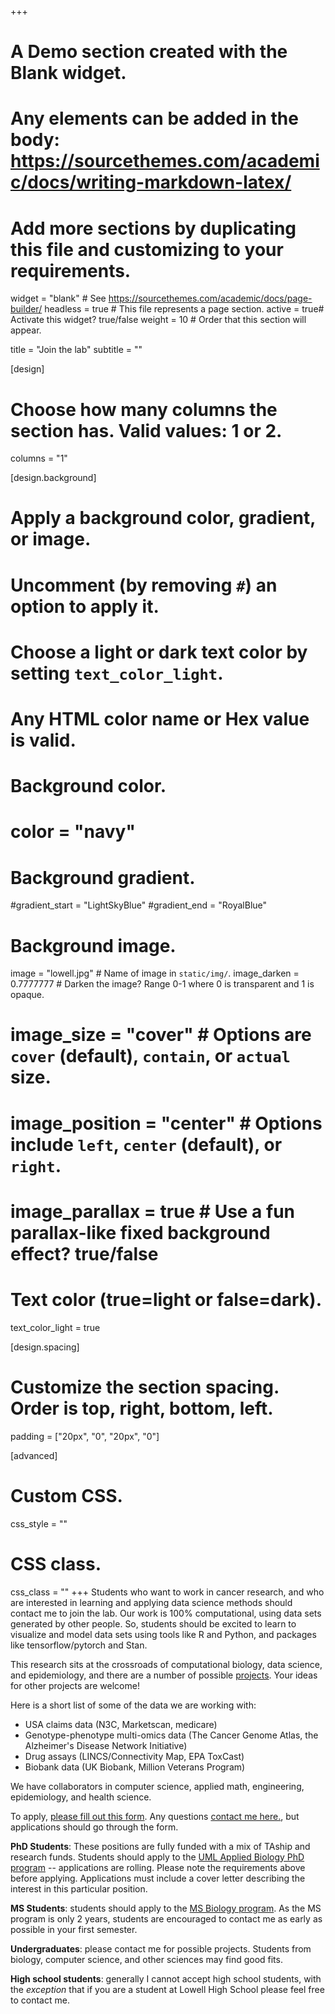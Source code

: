 +++
# A Demo section created with the Blank widget.
# Any elements can be added in the body: https://sourcethemes.com/academic/docs/writing-markdown-latex/
# Add more sections by duplicating this file and customizing to your requirements.

widget = "blank"  # See https://sourcethemes.com/academic/docs/page-builder/
headless = true  # This file represents a page section.
active = true# Activate this widget? true/false
weight = 10  # Order that this section will appear.

title = "Join the lab"
subtitle = ""

[design]
  # Choose how many columns the section has. Valid values: 1 or 2.
  columns = "1"

[design.background]
  # Apply a background color, gradient, or image.
  #   Uncomment (by removing `#`) an option to apply it.
  #   Choose a light or dark text color by setting `text_color_light`.
  #   Any HTML color name or Hex value is valid.

  # Background color.
  # color = "navy"
  
  # Background gradient.
  #gradient_start = "LightSkyBlue"
  #gradient_end = "RoyalBlue"
  
  # Background image.
  image = "lowell.jpg"  # Name of image in `static/img/`.
  image_darken = 0.7777777  # Darken the image? Range 0-1 where 0 is transparent and 1 is opaque.
  # image_size = "cover"  #  Options are `cover` (default), `contain`, or `actual` size.
  # image_position = "center"  # Options include `left`, `center` (default), or `right`.
  # image_parallax = true  # Use a fun parallax-like fixed background effect? true/false
  
  # Text color (true=light or false=dark).
  text_color_light = true

[design.spacing]
  # Customize the section spacing. Order is top, right, bottom, left.
  padding = ["20px", "0", "20px", "0"]

[advanced]
 # Custom CSS. 
 css_style = ""
 
 # CSS class.
 css_class = ""
+++
Students who want to work in cancer research, and who are interested in learning and applying data science methods should contact me to join the lab. Our work is 100% computational, using data sets generated by other people. So, students should be excited to learn to visualize and model data sets using tools like R and Python, and packages like tensorflow/pytorch and Stan. 

This research sits at the crossroads of computational biology, data science, and epidemiology, and there are a number of possible [projects](/#projects). Your ideas for other projects are welcome!

Here is a short list of some of the data we are working with:
- USA claims data (N3C, Marketscan, medicare)
- Genotype-phenotype multi-omics data (The Cancer Genome Atlas, the Alzheimer's Disease Network Initiative)
- Drug assays (LINCS/Connectivity Map, EPA ToxCast)
- Biobank data (UK Biobank, Million Veterans Program)

We have collaborators in computer science, applied math, engineering, epidemiology, and health science.

To apply, [please fill out this form](https://umasslowell.co1.qualtrics.com/jfe/form/SV_cwHXkZzfFREpYKq). Any questions [contact me here.](/#contact), but applications should go through the form.

**PhD Students**: These positions are fully funded with a mix of TAship and research funds. Students should apply to the [UML Applied Biology PhD program](https://www.uml.edu/sciences/biology/programs-of-study/phd-applied-biology.aspx) -- applications are rolling. Please note the requirements above before applying. Applications must include a cover letter describing the interest in this particular position.

**MS Students**: students should apply to the [MS Biology program](https://www.uml.edu/sciences/biology/programs-of-study/masters.aspx). As the MS program is only 2 years, students are encouraged to contact me as early as possible in your first semester.

**Undergraduates**: please contact me for possible projects. Students from biology, computer science, and other sciences may find good fits. 

**High school students**: generally I cannot accept high school students, with the *exception* that if you are a student at Lowell High School please feel free to contact me. 
